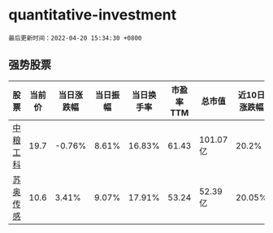 # quantitative-investment

`最后更新时间：2022-04-20 15:34:30 +0800`

## 强势股票

|股票|当前价|当日涨跌幅|当日振幅|当日换手率|市盈率TTM|总市值|近10日涨跌幅|
|----|----|----|----|----|----|----|----|
|[中粮工科](https://xueqiu.com/S/SZ301058)|19.7|-0.76%|8.61%|16.83%|61.43|101.07亿|20.2%|
|[苏奥传感](https://xueqiu.com/S/SZ300507)|10.6|3.41%|9.07%|17.91%|53.24|52.39亿|20.05%|
